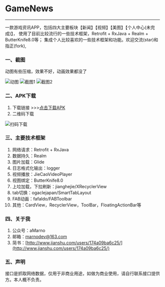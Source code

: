 # GameNews
---------
一款游戏资讯APP，包括四大主要板块【新闻】【视频】【美图】【个人中心(未完成)】，
使用了目前比较流行的一些技术框架，Retrofit + RxJava + Realm + ButterKnife8.0等；
集成个人比较喜欢的一些技术框架和功能。欢迎交流(star)和指正(fork),

### 一、截图
动图有些压缩，效果不好，动画效果都没了

![动图](https://github.com/MarnonDev/GameNews/blob/master/screenshot/gamenews.gif)
![截图1](https://github.com/MarnonDev/GameNews/blob/master/screenshot/%E6%88%AA%E5%9B%BE1(1).png)
![截图2](https://github.com/MarnonDev/GameNews/blob/master/screenshot/%E6%88%AA%E5%9B%BE2(1).png)

### 二、APK下载
 1. 下载链接 >>>[点击下载APK](http://download.fir.im/apps/57a71cd3ca87a83a1d0007f9/install?download_token=d90b6a589a016f56385ed635bfd544ed&release_id=57a71ce1548b7a552a00064b)
 2. 二维码下载
 
![扫码下载](https://github.com/MarnonDev/GameNews/blob/master/screenshot/%E6%88%AA%E5%9B%BE3.png)

### 三、主要技术框架
1. 网络请求：Retrofit + RxJava
2. 数据持久：Realm
3. 图片加载：Glide
4. 日志格式化输出：logger
5. 视频播放：JieCaoVideoPlayer
6. 视图绑定：ButterKnife8.0
7. 上垃加载，下拉刷新：jianghejie/XRecyclerView
8. tab切换：ogaclejapan/SmartTabLayout
9. FAB动画：fafaldo/FABToolbar
10. 其他：CardView，RecyclerView，ToolBar，FloatingActionBar等

### 四、关于我
1. 公众号：aMarno
2. 邮箱：marnodev@163.com
3. 简书：[http://www.jianshu.com/users/174a09ba6c25/](http://www.jianshu.com/users/174a09ba6c25/)

### 五、声明
接口是抓取网络数据，仅用于非商业用途，如做为商业使用，请自行联系接口提供方。本人概不负责。
